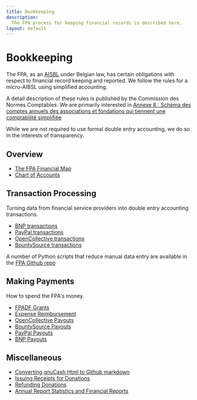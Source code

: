 ```yaml
---
title: Bookkeeping
description:
  The FPA process for keeping financial records is described here.
layout: default
---
```

# Bookkeeping

The FPA, as an [AISBL](https://www.socialplatform.org/wp-content/uploads/2013/06/20120509_Presentation_AISBL.pdf) under Belgian law, has certain obligations with respect to financial record keeping and reported.  We follow the rules for a micro-AIBSL using simplified accounting. 

A detail description of these rules is published by the Commission des Normes Comptables.
We are primarily interested in [Annexe 8 : Schéma des comptes annuels des associations et fondations qui tiennent une comptabilité simplifiée](https://www.cnc-cbn.be/fr/node/2247)
 
While we are not required to use formal double entry accounting, we do so in the interests of transparency. 

## Overview
- [The FPA Financial Map](./FPAFinancialMap.md)
- [Chart of Accounts](./ChartOfAccounts.md)

## Transaction Processing

Turning data from financial service providers into double entry accounting transactions.
- [BNP transactions](./BNPTransactionProcessing.md)
- [PayPal transactions](./PayPalTransactionProcessing.md)
- [OpenCollective transactions](./OpenCollectiveTransactionProcessing.md)
- [BountySource transactions](./BountySourceTransactionProcessing.md)

A number of Python scripts that reduce manual data entry are available in the [FPA Github repo](https://github.com/FreeCAD/FPA/tree/main/code/bookkeepingScripts)

## Making Payments

How to spend the FPA's money.
- [FPADF Grants](./FPADFGrants.md)
- [Expense Reimbursement](./ExpenseReimbursement.md)
- [OpenCollective Payouts](./OpenCollectivePayouts.md)
- [BountySource Payouts](./BountySourcePayouts.md)
- [PayPal Payouts](./PayPalPayouts.md)
- [BNP Payouts](./BNPPayouts.md)

## Miscellaneous
- [Converting gnuCash Html to Github markdown](./gnuCashToGithubMarkdown.md)
- [Issuing Receipts for Donations](./IssuingReceipts.md)
- [Refunding Donations](./DonationRefunds.md)
- [Annual Report Statistics and Financial Reports](./AnnualReportStatistics.md)
